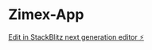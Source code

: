 # Zimex-App

[Edit in StackBlitz next generation editor ⚡️](https://stackblitz.com/~/github.com/Tendai101/Zimex-App)